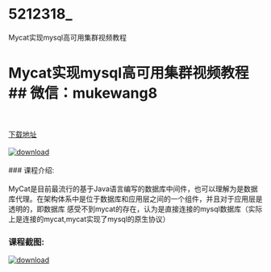 # 5212318_
Mycat实现mysql高可用集群视频教程
# Mycat实现mysql高可用集群视频教程## 微信：mukewang8
<br/></br>[下载地址](http://www.36tz.cn/article/5212318 "下载地址")
<br/></br>[![download](http://36tz.cn/muke_img/2020_04_2-83-300x207.png "下载地址")](http://www.36tz.cn/article/5212318 "下载地址")
<br/></br>### 课程介绍:<br/></br>MyCat是目前最流行的基于Java语言编写的数据库中间件，也可以理解为是数据库代理。在架构体系中是位于数据库和应用层之间的一个组件，并且对于应用层是透明的，即数据库 感受不到mycat的存在，认为是直接连接的mysql数据库（实际上是连接的mycat,mycat实现了mysql的原生协议）

### 课程截图:
[![download](http://36tz.cn/muke_img/2020_04_1-128.png "下载地址")](http://www.36tz.cn/article/5212318 "下载地址")

